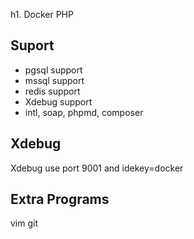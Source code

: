 h1. Docker PHP

## Suport
- pgsql support
- mssql support
- redis support
- Xdebug support
- intl, soap, phpmd, composer

## Xdebug
Xdebug use port 9001 and idekey=docker

## Extra Programs
vim
git
